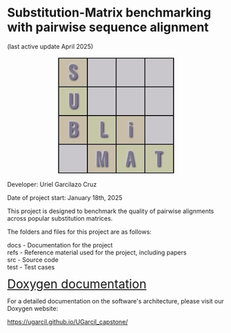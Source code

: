 # Substitution-Matrix benchmarking with pairwise sequence alignment
(last active update April 2025)

<p align="center">
  <img src="./icons/logo.png" alt="Substitution Matrix Visualization">
</p>
Developer: Uriel Garcilazo Cruz

Date of project start: January 18th, 2025

This project is designed to benchmark the quality of pairwise alignments across popular substitution matrices.

The folders and files for this project are as follows:

docs - Documentation for the project  
refs - Reference material used for the project, including papers  
src - Source code  
test - Test cases  

<a href="https://ugarcil.github.io/UGarcil_capstone/" target="blank" style="font-size:2em;">Doxygen documentation</a>


For a detailed documentation on the software's architecture, please visit our Doxygen website:

https://ugarcil.github.io/UGarcil_capstone/
